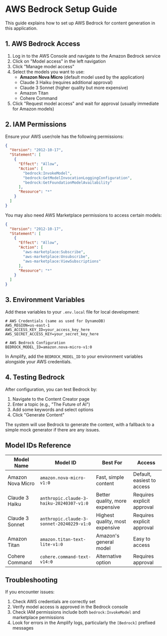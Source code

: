 # AWS Bedrock Setup Guide

This guide explains how to set up AWS Bedrock for content generation in this application.

## 1. AWS Bedrock Access

1. Log in to the AWS Console and navigate to the Amazon Bedrock service
2. Click on "Model access" in the left navigation
3. Click "Manage model access"
4. Select the models you want to use:
   - **Amazon Nova Micro** (default model used by the application)
   - Claude 3 Haiku (requires additional approval)
   - Claude 3 Sonnet (higher quality but more expensive)
   - Amazon Titan
   - Cohere Command
5. Click "Request model access" and wait for approval (usually immediate for Amazon models)

## 2. IAM Permissions

Ensure your AWS user/role has the following permissions:

```json
{
  "Version": "2012-10-17",
  "Statement": [
    {
      "Effect": "Allow",
      "Action": [
        "bedrock:InvokeModel",
        "bedrock:GetModelInvocationLoggingConfiguration",
        "bedrock:GetFoundationModelAvailability"
      ],
      "Resource": "*"
    }
  ]
}
```

You may also need AWS Marketplace permissions to access certain models:

```json
{
  "Version": "2012-10-17",
  "Statement": [
    {
      "Effect": "Allow",
      "Action": [
        "aws-marketplace:Subscribe",
        "aws-marketplace:Unsubscribe",
        "aws-marketplace:ViewSubscriptions"
      ],
      "Resource": "*"
    }
  ]
}
```

## 3. Environment Variables

Add these variables to your `.env.local` file for local development:

```
# AWS Credentials (same as used for DynamoDB)
AWS_REGION=us-east-1
AWS_ACCESS_KEY_ID=your_access_key_here
AWS_SECRET_ACCESS_KEY=your_secret_key_here

# AWS Bedrock Configuration
BEDROCK_MODEL_ID=amazon.nova-micro-v1:0
```

In Amplify, add the `BEDROCK_MODEL_ID` to your environment variables alongside your AWS credentials.

## 4. Testing Bedrock

After configuration, you can test Bedrock by:

1. Navigate to the Content Creator page
2. Enter a topic (e.g., "The Future of AI")
3. Add some keywords and select options
4. Click "Generate Content"

The system will use Bedrock to generate the content, with a fallback to a simple mock generator if there are any issues.

## Model IDs Reference

| Model Name | Model ID | Best For | Access |
|------------|----------|----------|--------|
| Amazon Nova Micro | `amazon.nova-micro-v1:0` | Fast, simple content | Default, easiest to access |
| Claude 3 Haiku | `anthropic.claude-3-haiku-20240307-v1:0` | Better quality, more expensive | Requires explicit approval |
| Claude 3 Sonnet | `anthropic.claude-3-sonnet-20240229-v1:0` | Highest quality, most expensive | Requires explicit approval |
| Amazon Titan | `amazon.titan-text-lite-v1:0` | Amazon's general model | Easy to access |
| Cohere Command | `cohere.command-text-v14:0` | Alternative option | Requires approval |

## Troubleshooting

If you encounter issues:

1. Check AWS credentials are correctly set
2. Verify model access is approved in the Bedrock console
3. Check IAM permissions include both `bedrock:InvokeModel` and marketplace permissions
4. Look for errors in the Amplify logs, particularly the `[Bedrock]` prefixed messages 